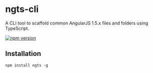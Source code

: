# ngts-cli
A CLI tool to scaffold common AngularJS 1.5.x files and folders using TypeScript.

[![npm version](https://badge.fury.io/js/ngts.svg)](http://badge.fury.io/js/ngts)

## Installation
`npm install ngts -g`

